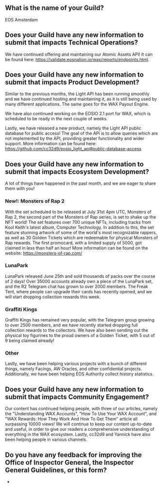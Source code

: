 ## What is the name of your Guild?

EOS Amsterdam

## Does your Guild have any new information to submit that impacts Technical Operations?

We have continued offering and maintaining our Atomic Assets API! It can be found here: https://validate.eosnation.io/wax/reports/endpoints.html.

## Does your Guild have any new information to submit that impacts Product Development?

Similar to the previous months, the Light API has been running smoothly and we have continued hosting and maintaining it, as it is still being used by many different applications. The same goes for the WAX Payout Engine.

We have also continued working on the EOSIO 2.1 port for WAX, which is scheduled to be ready in the next couple of weeks.

Lastly, we have released a new product, namely the Light API public database for public access! The goal of the APi is to allow queries which are not implemented by the API, providing greater functionality and wider support. More information can be found here: https://github.com/cc32d9/eosio_light_api#public-database-access

## Does your Guild have any new information to submit that impacts Ecosystem Development?

A lot of things have happened in the past month, and we are eager to share them with you!

### New!: Monsters of Rap 2

With the set scheduled to be released at July 31st 4pm UTC, Monsters of Rap 2, the second part of the Monsters of Rap series, is set to shake up the NFT world! The set features over 700 unique NFTs, including tracks from Kool Keith's latest album, Computer Technology. In addition to this, the set feature stunning artwork of some of the world's most recognizable rappers, as well as 30 Golden Tickets which are redeemable for physical Monsters of Rap rewards. The first promocard, with a limited supply of 5000, got claimed in less than half an hour! More information can be found on the website: https://monsters-of-rap.com/

### LunaPark

LunaPark released June 25th and sold thousands of packs over the course of 2 days! Over 35000 accounts already own a piece of the LunaPark set, and the R2 Telegram chat has grown to over 2000 members. The Freak Tent, where people can upgrade their cards has recently opened, and we will start dropping collection rewards this week. 

### Graffiti Kings

Graffiti Kings has remained very popular, with the Telegram group growing to over 2500 members, and we have recently started dropping full collection rewards to the collectors. We have also been sending out the physical toy figurines to the proud owners of a Golden Ticket, with 5 out of 9 being claimed already!

### Other

Lastly, we have been helping various projects with a bunch of different things, namely Facings, AW Oracles, and other confidential projects. Additionally, we have been helping EOS Authority collect history statistics.

## Does your Guild have any new information to submit that impacts Community Engagement?

Our content has continued helping people, with three of our articles, namely the "Understanding WAX Accounts", "How To Use Your WAX Account", and "WAX Rewards: How They Work And How To Get Them" article all surpassing 10000 views! We will continue to keep our content up-to-date and useful, in order to give our readers a comprehensive understanding of everything in the WAX ecosystem. Lastly, cc32d9 and Yannick have also been helping people in various channels.

## Do you have any feedback for improving the Office of Inspector General, the Inspector General Guidelines, or this form?

-
